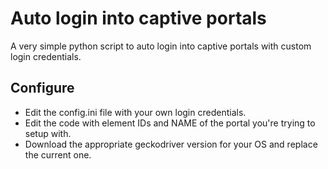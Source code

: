 # Auto login into captive portals
A very simple python script to auto login into captive portals with custom login credentials.

## Configure
- Edit the config.ini file with your own login credentials.  
- Edit the code with element IDs and NAME of the portal you're trying to setup with.  
- Download the appropriate geckodriver version for your OS and replace the current one.
